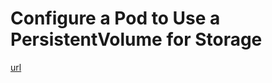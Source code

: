 # Configure a Pod to Use a PersistentVolume for Storage
[url](https://kubernetes.io/docs/tasks/configure-pod-container/configure-persistent-volume-storage/)
